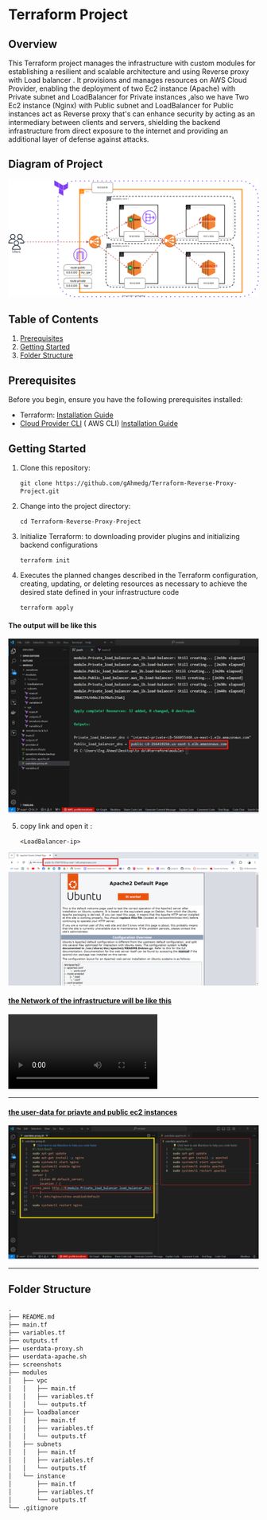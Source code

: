 # Terraform Project 

## Overview

This Terraform project manages the infrastructure with custom modules for establishing a resilient and scalable architecture  and using  Reverse proxy with Load balancer . It provisions and manages resources on AWS Cloud Provider, enabling the deployment of two Ec2 instance (Apache)  with Private subnet and LoadBalancer for Private instances ,also we have Two Ec2 instance (Nginx)  with Public subnet and LoadBalancer for Public instances act as Reverse proxy that's can  enhance security by acting as an intermediary between clients and servers, shielding the backend infrastructure from direct exposure to the internet and providing an additional layer of defense against attacks.

## Diagram of Project
![alt text](<screenshots/terraform.drawio.svg>)


## Table of Contents

1. [Prerequisites](#prerequisites)
2. [Getting Started](#getting-started)
3. [Folder Structure](#folder-structure)


## Prerequisites

Before you begin, ensure you have the following prerequisites installed:

- Terraform: [Installation Guide](https://learn.hashicorp.com/tutorials/terraform/install-cli)
- [Cloud Provider CLI](#) ( AWS CLI) [Installation Guide](https://docs.aws.amazon.com/cli/latest/userguide/getting-started-install.html)

## Getting Started

1. Clone this repository:

   ```
   git clone https://github.com/gAhmedg/Terraform-Reverse-Proxy-Project.git
   ```

2. Change into the project directory:
    ```
    cd Terraform-Reverse-Proxy-Project
    ```

3. Initialize Terraform: to downloading provider plugins and initializing backend configurations
    ```
    terraform init
    ```
4. Executes the planned changes described in the Terraform configuration, creating, updating, or deleting resources as necessary to achieve the desired state defined in your infrastructure code
    ```
    terraform apply
    ```
#### The output will be like this 
![alt text](<screenshots/visual studio lb dns.png>)


5. copy link and open it :

    ```
    <LoadBalancer-ip>
    ```
    
![alt text](<screenshots/Screenshot 2024-05-04 200251.png>)


#### <u> the Network of the infrastructure will be like this </u>
![Video](https://github.com/gAhmedg/Terraform-Reverse-Proxy-Project/blob/main/screenshots/video2.mp4
)

---
#### <u> the user-data for priavte and public ec2 instances  </u>

![alt text](<screenshots/user data.png>)

---
## Folder Structure
```
.
├── README.md
├── main.tf
├── variables.tf
├── outputs.tf
├── userdata-proxy.sh
├── userdata-apache.sh
├── screenshots
├── modules
│   ├── vpc
│   │   ├── main.tf
│   │   ├── variables.tf
│   │   └── outputs.tf
│   ├── loadbalancer
│   │   ├── main.tf
│   │   ├── variables.tf
│   │   └── outputs.tf
│   ├── subnets
│   │   ├── main.tf
│   │   ├── variables.tf
│   │   └── outputs.tf
│   └── instance
│       ├── main.tf
│       ├── variables.tf
│       └── outputs.tf
└── .gitignore
```
 
